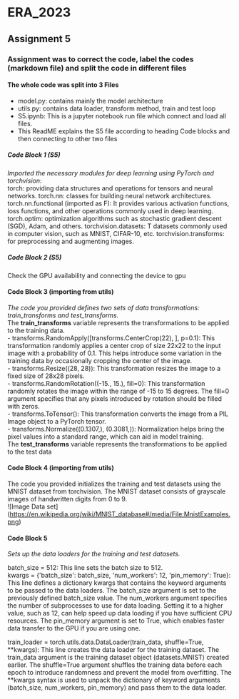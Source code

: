 # ERA_2023
## Assignment 5 
### Assignment was to correct the code, label the codes (markdown file) and split the code in different files 
#### The whole code was split into 3 Files 
- model.py: contains mainly the model architecture 
- utils.py: contains data loader, transform method, train and test loop 
- S5.ipynb: This is a jupyter notebook run file which connect and load all files. 
-  This ReadME explains the S5 file according to heading Code blocks and then connecting to other two files 

##### Code Block 1 (S5)
_Imported the necessary modules for deep learning using PyTorch and torchvision:_    
  torch: providing data structures and operations for tensors and neural networks. 
  torch.nn: classes for building neural network architectures. 
  torch.nn.functional (imported as F):  It provides various activation functions, loss functions, and other operations commonly used in deep learning. 
  torch.optim: optimization algorithms such as stochastic gradient descent (SGD), Adam, and others. 
  torchvision.datasets: T datasets commonly used in computer vision, such as MNIST, CIFAR-10, etc. 
  torchvision.transforms: for preprocessing and augmenting images. 
  
##### Code Block 2 (S5)
   Check the GPU availability and connecting the device to gpu 
 
 #### Code Block 3 (importing from utils) 
   _The code you provided defines two sets of data transformations: train_transforms and test_transforms._    
   The **train_transforms** variable represents the transformations to be applied to the training data.        
         - transforms.RandomApply([transforms.CenterCrop(22), ], p=0.1): This transformation randomly applies a center crop of size 22x22 to the input image with a probability of
            0.1. This helps introduce some variation in the training data by occasionally cropping the center of the image.  
         - transforms.Resize((28, 28)): This transformation resizes the image to a fixed size of 28x28 pixels.  
         - transforms.RandomRotation((-15., 15.), fill=0): This transformation randomly rotates the image within the range of -15 to 15 degrees. The fill=0 argument specifies that
           any pixels introduced by rotation should be filled with zeros.      
         - transforms.ToTensor(): This transformation converts the image from a PIL Image object to a PyTorch tensor.    
         - transforms.Normalize((0.1307,), (0.3081,)): Normalization helps bring the pixel values into a standard range, which can aid in model training.  
    The **test_transforms** variable represents the transformations to be applied to the test data

#### Code Block 4 (importing from utils)
   The code you provided initializes the training and test datasets using the MNIST dataset from torchvision. The MNIST dataset consists of grayscale images of handwritten digits
   from 0 to 9.  
   ![Image Data set] (https://en.wikipedia.org/wiki/MNIST_database#/media/File:MnistExamples.png)
   
#### Code Block 5 
   _Sets up the data loaders for the training and test datasets._ 
   
   batch_size = 512: This line sets the batch size to 512.  
   kwargs = {'batch_size': batch_size, 'num_workers': 12, 'pin_memory': True}: This line defines a dictionary kwargs that contains the keyword arguments to be passed to the data    loaders. The batch_size argument is set to the previously defined batch_size value. The num_workers argument specifies the number of subprocesses to use for data loading. Setting it to a higher value, such as 12, can help speed up data loading if you have sufficient CPU resources. The pin_memory argument is set to True, which enables faster data transfer to the GPU if you are using one.

train_loader = torch.utils.data.DataLoader(train_data, shuffle=True, **kwargs): This line creates the data loader for the training dataset. The train_data argument is the training dataset object (datasets.MNIST) created earlier. The shuffle=True argument shuffles the training data before each epoch to introduce randomness and prevent the model from overfitting. The **kwargs syntax is used to unpack the dictionary of keyword arguments (batch_size, num_workers, pin_memory) and pass them to the data loader.

     

